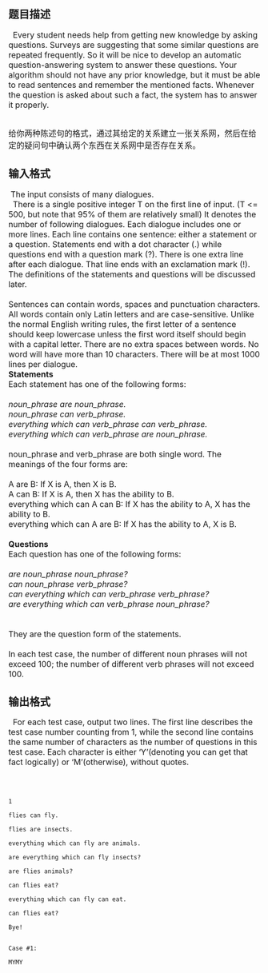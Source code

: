## 题目描述

<div class="panel_content">
 <span style="font-size: medium">  Every student needs help from getting new knowledge by asking questions. Surveys are suggesting that some similar questions are repeated frequently. So it will be nice to develop an automatic question-answering system to answer these questions. Your algorithm should not have any prior knowledge, but it must be able to read sentences and remember the mentioned facts. Whenever the question is asked about such a fact, the system has to answer it properly.</span>
</div> 
<div class="panel_bottom"></div> 
<p><span style="font-size: medium"><br> 给你两种陈述句的格式，通过其给定的关系建立一张关系网，然后在给定的疑问句中确认两个东西在关系网中是否存在关系。</span></p>

## 输入格式

<p><span style="font-size: medium"> The input consists of many dialogues.<br>   There is a single positive integer T on the first line of input. (T <= 500, but note that 95% of them are relatively small) It denotes the number of following dialogues. Each dialogue includes one or more lines. Each line contains one sentence: either a statement or a question. Statements end with a dot character (.) while questions end with a question mark (?). There is one extra line after each dialogue. That line ends with an exclamation mark (!). The definitions of the statements and questions will be discussed later.<br> <br> Sentences can contain words, spaces and punctuation characters. All words contain only Latin letters and are case-sensitive. Unlike the normal English writing rules, the first letter of a sentence should keep lowercase unless the first word itself should begin with a capital letter. There are no extra spaces between words. No word will have more than 10 characters. There will be at most 1000 lines per dialogue.<br> <b>Statements</b><br> Each statement has one of the following forms:<br> <i><br> noun_phrase are noun_phrase.<br> noun_phrase can verb_phrase.<br> everything which can verb_phrase can verb_phrase.<br> everything which can verb_phrase are noun_phrase.<br> </i><br> noun_phrase and verb_phrase are both single word. The meanings of the four forms are:<br> <br> A are B: If X is A, then X is B.<br> A can B: If X is A, then X has the ability to B.<br> everything which can A can B: If X has the ability to A, X has the ability to B.<br> everything which can A are B: If X has the ability to A, X is B.<br> <br> <b>Questions</b><br> Each question has one of the following forms:<br> <i><br> are noun_phrase noun_phrase?<br> can noun_phrase verb_phrase?<br> can everything which can verb_phrase verb_phrase?<br> are everything which can verb_phrase noun_phrase?<br> </i><br> <br> They are the question form of the statements.<br> <br> In each test case, the number of different noun phrases will not exceed 100; the number of different verb phrases will not exceed 100.<br> </span></p>

## 输出格式

<p><span style="font-size: medium">  For each test case, output two lines. The first line describes the test case number counting from 1, while the second line contains the same number of characters as the number of questions in this test case. Each character is either ‘Y’(denoting you can get that fact logically) or ‘M’(otherwise), without quotes.</span></p> 
<div class="panel_bottom">
 <span style="font-size: medium"> </span>
</div>

```input1
1
flies can fly.
flies are insects.
everything which can fly are animals.
are everything which can fly insects?
are flies animals?
can flies eat?
everything which can fly can eat.
can flies eat?
Bye!
```
```output1
Case #1:
MYMY
```
